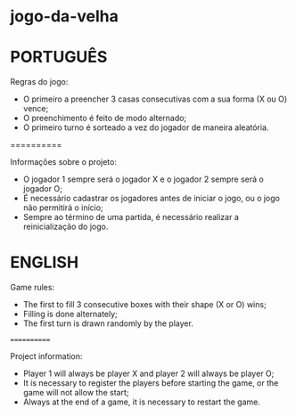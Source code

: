 # jogo-da-velha

# PORTUGUÊS

Regras do jogo:
 - O primeiro a preencher 3 casas consecutivas com a sua forma (X ou O) vence;
 - O preenchimento é feito de modo alternado;
 - O primeiro turno é sorteado a vez do jogador de maneira aleatória.
 
  ==========
  
Informações sobre o projeto:
 - O jogador 1 sempre será o jogador X e o jogador 2 sempre será o jogador O;
 - É necessário cadastrar os jogadores antes de iniciar o jogo, ou o jogo não permitirá o início;
 - Sempre ao término de uma partida, é necessário realizar a reinicialização do jogo.
 
 # ENGLISH
 
Game rules:
   - The first to fill 3 consecutive boxes with their shape (X or O) wins;
   - Filling is done alternately;
   - The first turn is drawn randomly by the player.
 
    ==========
  
Project information:
   - Player 1 will always be player X and player 2 will always be player O;
   - It is necessary to register the players before starting the game, or the game will not allow the start;
   - Always at the end of a game, it is necessary to restart the game.
